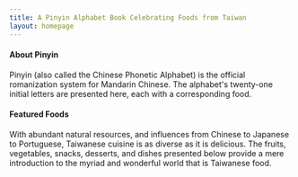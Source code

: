 ```yaml
---
title: A Pinyin Alphabet Book Celebrating Foods from Taiwan
layout: homepage
---
```


#### About Pinyin

Pinyin (also called the Chinese Phonetic Alphabet) is the official romanization system for Mandarin Chinese. The alphabet's twenty-one initial letters are presented here, each with a corresponding food.

#### Featured Foods

With abundant natural resources, and influences from Chinese to Japanese to Portuguese, Taiwanese cuisine is as diverse as it is delicious. The fruits, vegetables, snacks, desserts, and dishes presented below provide a mere introduction to the myriad and wonderful world that is Taiwanese food.
